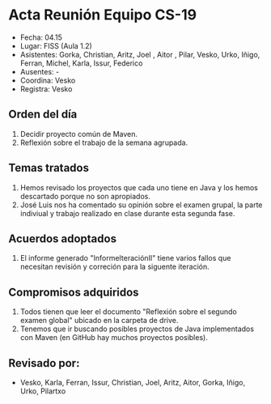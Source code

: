 # Acta Reunión Equipo CS-19

- Fecha: 04.15
- Lugar: FISS (Aula 1.2)
- Asistentes: Gorka, Christian, Aritz, Joel , Aitor , Pilar, Vesko, Urko, Iñigo, Ferran, Michel, Karla, Issur, Federico
- Ausentes: -
- Coordina: Vesko
- Registra: Vesko

## Orden del día
1. Decidir proyecto común de Maven.
2. Reflexión sobre el trabajo de la semana agrupada.

## Temas tratados
1. Hemos revisado los proyectos que cada uno tiene en Java y los hemos descartado porque no son apropiados.
2. José Luis nos ha comentado su opinión sobre el examen grupal, la parte indiviual y trabajo realizado en clase durante esta segunda fase.


## Acuerdos adoptados
1. El informe generado "InformeIteraciónII"  tiene varios fallos que necesitan revisión y correción para la siguente iteración. 
  
## Compromisos adquiridos
1. Todos tienen que leer el documento "Reflexión sobre el segundo examen global" ubicado en la carpeta de drive.
2. Tenemos que ir buscando posibles proyectos de Java implementados con Maven (en GitHub hay muchos proyectos posibles).

## Revisado por:
- Vesko, Karla, Ferran, Issur, Christian, Joel, Aritz, Aitor, Gorka, Iñigo, Urko, Pilartxo


